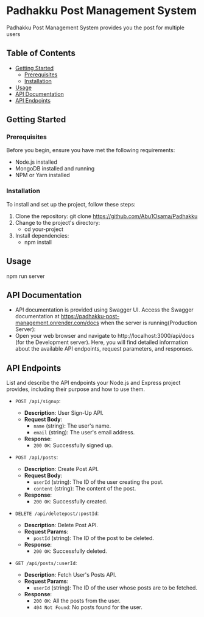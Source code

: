 # Padhakku Post Management System

Padhakku Post Management System provides you the post for multiple users

## Table of Contents
- [Getting Started](#getting-started)
  - [Prerequisites](#prerequisites)
  - [Installation](#installation)
- [Usage](#usage)
- [API Documentation](#api-documentation)
- [API Endpoints](#API-Endpoints)

## Getting Started
### Prerequisites

Before you begin, ensure you have met the following requirements:

- Node.js installed
- MongoDB installed and running
- NPM or Yarn installed

### Installation

To install and set up the project, follow these steps:

1. Clone the repository:
   git clone https://github.com/Abu1Osama/Padhakku
2. Change to the project's directory:
   - cd your-project
3. Install dependencies:
   - npm install
## Usage
  npm run server
  
## API Documentation
- API documentation is provided using Swagger UI. Access the Swagger documentation at https://padhakku-post-management.onrender.com/docs when the server is running(Production Server):
- Open your web browser and navigate to http://localhost:3000/api/docs (for the Development server).
Here, you will find detailed information about the available API endpoints, request parameters, and responses.

## API Endpoints

List and describe the API endpoints your Node.js and Express project provides, including their purpose and how to use them.

- `POST /api/signup`: 
  - **Description**: User Sign-Up API.
  - **Request Body**:
    - `name` (string): The user's name.
    - `email` (string): The user's email address.
  - **Response**:
    - `200 OK`: Successfully signed up.

- `POST /api/posts`: 
  - **Description**: Create Post API.
  - **Request Body**:
    - `userId` (string): The ID of the user creating the post.
    - `content` (string): The content of the post.
  - **Response**:
    - `200 OK`: Successfully created.

- `DELETE /api/deletepost/:postId`: 
  - **Description**: Delete Post API.
  - **Request Params**:
    - `postId` (string): The ID of the post to be deleted.
  - **Response**:
    - `200 OK`: Successfully deleted.

- `GET /api/posts/:userId`: 
  - **Description**: Fetch User's Posts API.
  - **Request Params**:
    - `userId` (string): The ID of the user whose posts are to be fetched.
  - **Response**:
    - `200 OK`: All the posts from the user.
    - `404 Not Found`: No posts found for the user.


